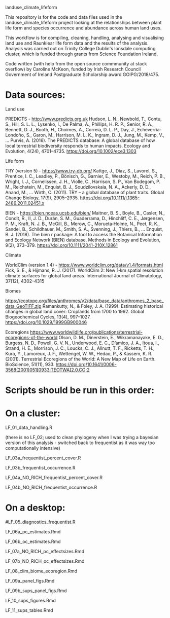 landuse_climate_lifeform

This repository is for the code and data files used in the landuse_climate_lifeform project looking at the relationships between plant life form and species occurrence and abundance across human land uses.

This workflow is for compiling, cleaning, handling, analysing and visualising land use and Raunkiear life form data and the results of the analysis.
Analysis was carried out on Trinity College Dublin's lonsdale computing cluster, which is funded through grants from Science Foundation Ireland. 

Code written (with help from the open source commmunity at stack overflow) by Caroline McKeon, funded by Irish Research Council Government of Ireland Postgraduate Scholarship award GOIPG/2018/475.

# Data sources:

Land use

PREDICTS - http://www.predicts.org.uk 
Hudson, L. N., Newbold, T., Contu, S., Hill, S. L. L., Lysenko, I., De Palma, A., Phillips, H. R. P., Senior, R. A., Bennett, D. J., Booth, H., Choimes, A., Correia, D. L. P., Day, J., Echeverría-Londoño, S., Garon, M., Harrison, M. L. K., Ingram, D. J., Jung, M., Kemp, V., … Purvis, A. (2016). The PREDICTS database: A global database of how local terrestrial biodiversity responds to human impacts. Ecology and Evolution, 4(24), 4701–4735. https://doi.org/10.1002/ece3.1303 

Life form

TRY (version 5) - https://www.try-db.org/ 
Kattge, J., Díaz, S., Lavorel, S., Prentice, I. C., Leadley, P., Bönisch, G., Garnier, E., Westoby, M., Reich, P. B., Wright, I. J., Cornelissen, J. H., Violle, C., Harrison, S. P., Van Bodegom, P. M., Reichstein, M., Enquist, B. J., Soudzilovskaia, N. A., Ackerly, D. D., Anand, M., … Wirth, C. (2011). TRY – a global database of plant traits. Global Change Biology, 17(9), 2905–2935. https://doi.org/10.1111/j.1365-2486.2011.02451.x


BIEN - https://bien.nceas.ucsb.edu/bien/ 
Maitner, B. S., Boyle, B., Casler, N., Condit, R., II, J. D., Durán, S. M., Guaderrama, D., Hinchliff, C. E., Jørgensen, P. M., Kraft, N. J. B., McGill, B., Merow, C., Morueta‐Holme, N., Peet, R. K., Sandel, B., Schildhauer, M., Smith, S. A., Svenning, J., Thiers, B., … Enquist, B. J. (2018). The bien r package: A tool to access the Botanical Information and Ecology Network (BIEN) database. Methods in Ecology and Evolution, 9(2), 373–379. https://doi.org/10.1111/2041-210X.12861 

Climate

WorldClim (version 1.4) - https://www.worldclim.org/data/v1.4/formats.html  
Fick, S. E., & Hijmans, R. J. (2017). WorldClim 2: New 1‐km spatial resolution climate surfaces for global land areas. International Journal of Climatology, 37(12), 4302–4315


Biomes 

https://ecotope.org/files/anthromes/v2/data/base_data/anthromes_2_base_data_GeoTIFF.zip
Ramankutty, N., & Foley, J. A. (1999). Estimating historical changes in global land cover: Croplands from 1700 to 1992. Global Biogeochemical Cycles, 13(4), 997–1027. https://doi.org/10.1029/1999GB900046

Ecoregions 
https://www.worldwildlife.org/publications/terrestrial-ecoregions-of-the-world 
Olson, D. M., Dinerstein, E., Wikramanayake, E. D., Burgess, N. D., Powell, G. V. N., Underwood, E. C., D’amico, J. A., Itoua, I., Strand, H. E., Morrison, J. C., Loucks, C. J., Allnutt, T. F., Ricketts, T. H., Kura, Y., Lamoreux, J. F., Wettengel, W. W., Hedao, P., & Kassem, K. R. (2001). Terrestrial Ecoregions of the World: A New Map of Life on Earth. BioScience, 51(11), 933. https://doi.org/10.1641/0006-3568(2001)051[0933:TEOTWA]2.0.CO;2

# Scripts should be run in this order:

# On a cluster:

LF_01_data_handling.R

(there is no LF_02; used to clean phylogeny when I was trying a bayesian version of this analysis - switched back to frequentist as it was way too computationally intensive)

LF_03a_frequentist_percent_cover.R 

LF_03b_frequentist_occurrence.R

LF_04a_NO_RICH_frequentist_percent_cover.R

LF_04b_NO_RICH_frequentist_occurrence.R

# On a desktop: 

#LF_05_diagnostics_frequentist.R

LF_06a_pc_estimates.Rmd

LF_06b_oc_estimates.Rmd

LF_07a_NO_RICH_pc_effectsizes.Rmd

LF_07b_NO_RICH_oc_effectsizes.Rmd

LF_08_clim_biome_ecoregion.Rmd

LF_09a_panel_figs.Rmd

LF_09b_sups_panel_figs.Rmd

LF_10_sups_figures.Rmd

LF_11_sups_tables.Rmd


